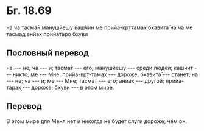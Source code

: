 # Бг. 18.69

на ча тасма̄н манушйешу каш́чин ме прийа-кр̣ттамах̣ бхавита̄ на ча ме тасма̄д
анйах̣ прийатаро бхуви

## Пословный перевод

на --- не; ча --- и; тасма̄т --- его; манушйешу --- среди людей; каш́чит
--- никто; ме --- Мне; прийа-кр̣т-тамах̣ --- дороже; бхавита̄ --- станет;
на --- не; ча --- и; ме --- Мне; тасма̄т --- его; анйах̣ --- другой;
прийа-тарах̣ --- дороже; бхуви --- в этом мире.

## Перевод

В этом мире для Меня нет и никогда не будет слуги дороже, чем он.
